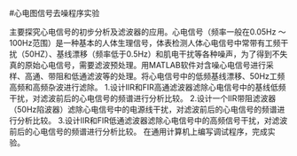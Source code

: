 #心电图信号去噪程序实验

主要探究心电信号的初步分析及滤波器的应用。心电信号（频率一般在0.05Hz ～100Hz范围）是一种基本的人体生理信号，体表检测人体心电信号中常带有工频干扰（50HZ）、基线漂移（频率低于0.5Hz）和肌电干扰等各种噪声，为了得到不失真的原始心电信号，需要滤波预处理。用MATLAB软件对含噪心电信号进行采样、高通、带阻和低通滤波等的处理。将心电信号中的低频基线漂移、50Hz工频高频和高频杂波进行滤除。
1.设计IIR和FIR高通滤波器滤除心电信号中的基线低频干扰，对滤波前后的心电信号的频谱进行分析比较。
2.设计一个IIR带阻滤波器（50Hz陷波器）滤除心电信号中的电源线干扰，对滤波前后的心电信号的频谱进行分析比较。
3.设计IIR和FIR低通滤波器滤除心电信号中的高频信号干扰，对滤波前后的心电信号的频谱进行分析比较。
在通用计算机上编写调试程序，完成实验。
